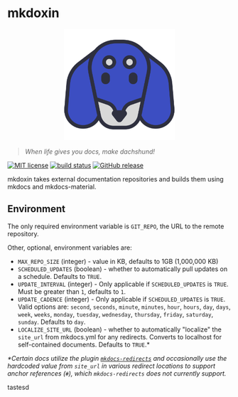 # mkdoxin

<p align="center">
  <a href="https://github.com/tritones/mkdoxin">
    <img src="https://raw.githubusercontent.com/tritones/mkdoxin/main/.github/assets/mkdoxin-logo.svg" width="250" alt="mkdoxin!">
  </a>
</p>

> _When life gives you docs, make dachshund!_

[![MIT license](https://img.shields.io/badge/License-MIT-blue.svg)](https://github.com/tritones/mkdoxin/blob/main/LICENSE)
[![build status](https://github.com/tritones/mkdoxin/actions/workflows/build.yml/badge.svg?branch=main)](https://github.com/tritones/mkdoxin/actions)
[![GitHub release](https://img.shields.io/github/release/tritones/mkdoxin.svg)](https://github.com/tritones/mkdoxin/releases/)

mkdoxin takes external documentation repositories and builds them using mkdocs and mkdocs-material.

## Environment

The only required environment variable is `GIT_REPO`, the URL to the remote repository.

Other, optional, environment variables are:

-   `MAX_REPO_SIZE` (integer) - value in KB, defaults to 1GB (1,000,000 KB)
-   `SCHEDULED_UPDATES` (boolean) - whether to automatically pull updates on a schedule. Defaults to `TRUE`.
-   `UPDATE_INTERVAL` (integer) - Only applicable if `SCHEDULED_UPDATES` is `TRUE`. Must be greater than `1`, defaults to `1`.
-   `UPDATE_CADENCE` (integer) - Only applicable if `SCHEDULED_UPDATES` is `TRUE`. Valid options are: `second`, `seconds`, `minute`, `minutes`, `hour`, `hours`, `day`, `days`, `week`, `weeks`, `monday`, `tuesday`, `wednesday`, `thursday`, `friday`, `saturday`, `sunday`. Defaults to `day`.
-   `LOCALIZE_SITE_URL` (boolean) - whether to automatically "localize" the `site_url` from mkdocs.yml for any redirects. Converts to localhost for self-contained documents. Defaults to `TRUE`.\*

_\*Certain docs utilize the plugin [`mkdocs-redirects`](https://github.com/mkdocs/mkdocs-redirects) and occasionally use the hardcoded value from `site_url` in various redirect locations to support anchor references (`#`), which `mkdocs-redirects` does not currently support._

tastesd
